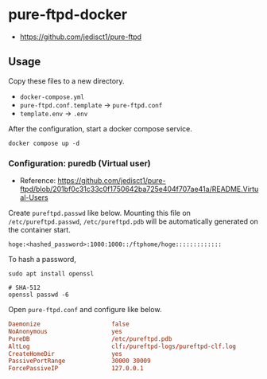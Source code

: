 # pure-ftpd-docker

- <https://github.com/jedisct1/pure-ftpd>

## Usage

Copy these files to a new directory.

- `docker-compose.yml`
- `pure-ftpd.conf.template` -> `pure-ftpd.conf`
- `template.env` -> `.env`

After the configuration, start a docker compose service.

```shell
docker compose up -d
```

### Configuration: puredb (Virtual user)

- Reference: <https://github.com/jedisct1/pure-ftpd/blob/201bf0c31c33c0f1750642ba725e404f707ae41a/README.Virtual-Users>

Create `pureftpd.passwd` like below.
Mounting this file on `/etc/pureftpd.passwd`, `/etc/pureftpd.pdb` will be automatically generated on the container start.

```passwd
hoge:<hashed_password>:1000:1000::/ftphome/hoge:::::::::::::
```

To hash a password,

```shell
sudo apt install openssl

# SHA-512
openssl passwd -6
```

Open `pure-ftpd.conf` and configure like below.

```conf
Daemonize                    false
NoAnonymous                  yes
PureDB                       /etc/pureftpd.pdb
AltLog                       clf:/pureftpd-logs/pureftpd-clf.log
CreateHomeDir                yes
PassivePortRange             30000 30009
ForcePassiveIP               127.0.0.1
```
